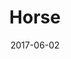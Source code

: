 ---
title: Horse
date: '2017-06-02'
thumb_image: images/mar-2yo/horse.jpg
thumb_image_alt: Horse
image: images/mar-2yo/horse.jpg
image_alt: Horse
template: project
---	